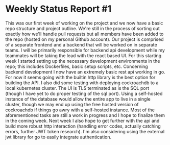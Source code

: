 # Weekly Status Report #1

This was our first week of working on the project and we now have a basic repo structure and project outline. We're still in the process of sorting out
exactly how we'll handle pull requests but all members have been added to the repo (hosted on my personal Github account). Our project is comprised of 
a separate frontend and a backend that will be worked on in separate teams. I will be primarily responsible for backend api development
while my teammates will be taking the lead with the react based UI. For this starting week I started setting up the necessary development environments in the repo; this includes Dockerfiles,
basic setup scripts, etc. Concerning backend development I now have an extremely basic rest api working in go. For now it seems going with the builtin http library is the 
best option for building the API. I also did some testing with deploying cockroachdb to a local kubernetes cluster. The UI is TLS terminated as is the SQL port (though I
have yet to do proper testing of the sql port). Using a self-hosted instance of the database would allow the entire app to live in a single cluster, 
though we may end up using the free hosted version of cockroachdb if things go awry with a self-hosted instance. Most of the aforementioned tasks are still a work in progress and I hope to finalize
them in the coming week. Next week I also hope to get further with the api and build more robust http interaction (handling error codes, actually catching errors, further JWT token research).
I'm also considering using the external jwt library for go to easily integrate authentication. 
